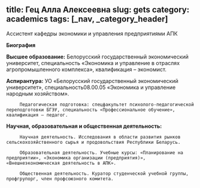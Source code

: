 title: Гец Алла Алексеевна
slug: gets
category: academics
tags: [_nav, _category_header]
---

Ассистент кафедры экономики и управления предприятиями АПК


__Биография__

__Высшее образование:__ Белорусский государственный экономический университет, специальность «Экономика и управление в отраслях агропромышленного комплекса», квалификация – экономист.

__Аспирантура:__ УО «Белорусский государственный экономический университет», специальность08.00.05 «Экономика и управление народным хозяйством».

         Педагогическая подготовка: спецфакультет психолого-педагогической переподготовки БГЭУ, специальность «Профессиональное обучение», квалификация – педагог.

__Научная, образовательная и общественная деятельность:__

         Научная деятельность. Исследования в области развития рынков сельскохозяйственного сырья и продовольствия Республики Беларусь.

         Образовательная деятельность. Учебные курсы: «Планирование на предприятии», «Экономика организации (предприятия)», «Внешнеэкономическая деятельность в АПК».

         Общественная деятельность. Куратор студенческой учебной группы, профгрупорг, член профсоюзного комитета.
